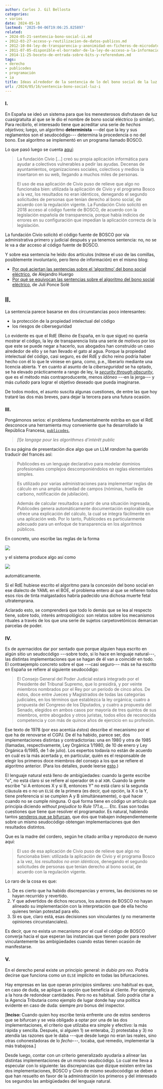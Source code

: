 ```yaml
---
author: Carlos J. Gil Bellosta
categories:
- varios
date: 2024-05-16
lastmod: '2025-04-06T19:06:25.825897'
related:
- 2024-05-21-sentencia-bono-social-ii.md
- 2012-03-27-acceso-y-reutilizacion-de-datos-publicos.md
- 2012-10-04-ley-de-transparencia-y-anonimidad-en-ficheros-de-microdatos-ii.md
- 2011-07-05-disponible-el-borrador-de-la-ley-de-acceso-a-la-informacion.md
- 2014-11-25-boceto-de-entrada-sobre-bits-y-referendums.md
tags:
- derecho
- publicodes
- programación
- ia
title: Ideas alrededor de la sentencia de lo del bono social de la luz
url: /2024/05/16/sentencia-bono-social-luz-i
---
```


### I.

En España se ideó un sistema para que los menesterosos disfrutasen de luz cuasigratuita al que se le dio el nombre de bono social eléctrico (o similar). Para recibirlo, el interesado tiene que acreditar una serie de _hechos objetivos_; luego, un algoritmo **determinista** ---del que la ley y sus reglamentos son el seudocódigo--- determina la procedencia o no del bono. Ese algoritmo se implementó en un programa llamado BOSCO.

Lo que pasó luego se cuenta [aquí](https://almacendederecho.org/por-que-se-equivocan-las-sentencias-sobre-el-algoritmo-del-bono-social-electrico):

> La fundación Civio [...] creó su propia aplicación informática para ayudar a colectivos vulnerables a pedir las ayudas. Decenas de ayuntamientos, organizaciones sociales, colectivos y medios la insertaron en su web, llegando a muchos miles de personas.
>
> El uso de esa aplicación de Civio puso de relieve que algo no funcionaba bien: utilizada la aplicación de Civio y el programa Bosco a la vez, los resultados no eran idénticos, denegando el segundo solicitudes de personas que tenían derecho al bono social, de acuerdo con la regulación vigente. La Fundación Civio solicitó en 2018 acceso al código fuente de BOSCO, de acuerdo con la legislación española de transparencia, porque había indicios de errores en su configuración que impedían la aplicación correcta de la legislación.

La fundación Civio solicitó el código fuente de BOSCO por vía administrativa primero y judicial después y ya tenemos sentencia: no, no se le va a dar acceso al código fuente de BOSCO.

Y sobre esa sentencia he leído dos artículos (nótese el uso de las comillas, posiblemente involuntario, pero lleno de información) en el mismo blog:
- [Por qué aciertan las sentencias sobre el ‘algoritmo’ del bono social eléctrico](https://almacendederecho.org/por-que-aciertan-las-sentencias-sobre-el-algoritmo-del-bono-social-electrico), de Alejandro Huergo
- [Por qué se equivocan las sentencias sobre el algoritmo del bono social eléctrico](https://almacendederecho.org/por-que-se-equivocan-las-sentencias-sobre-el-algoritmo-del-bono-social-electrico), de Juli Ponce Solé


## II.

La sentencia parece basarse en dos circunstancias poco interesantes:

- la protección de la propiedad intelectual del código
- los riesgos de ciberseguridad

Lo evidente es que el RdE (Reino de España, en lo que sigue) no quería mostrar el código, la ley de transparencia lista una serie de motivos por los que este se puede negar a hacerlo, sus abogados han construido un caso alrededor de ello y se han llevado el gato al agua. Porque la propiedad intelectual del código, casi seguro, es del RdE y dicho reino podría haber hecho con él lo que le viniese en gana, como, p.e., liberarlo mediante una licencia abierta. Y en cuanto al asunto de la _ciberseguridad_ se ha optado, se ha elevado prácticamente a rango de ley, la [_security through obscurity_](https://en.wikipedia.org/wiki/Security_through_obscurity), que es el método más contraproducente, menos _idóneo_ ---en la jerga--- y más _cuñado_ para lograr el objetivo deseado que pueda imaginarse.

De todos modos, el asunto suscita algunas cuestiones, de entre las que hoy trataré las dos más breves, para dejar la tercera para una futura ocasión.

### III.

Pongámonos serios: el problema fundamentalmente estriba en que el RdE desconoce una herramienta muy conveniente que ha desarrollado la República Francesa, [`publicodes`](https://publi.codes/),

> _[l]e langage pour les algorithmes d'intérêt public_

En su página de presentación dice algo que un LLM _random_ ha querido traducir del francés así:

> Publicodes es un lenguaje declarativo para modelar dominios profesionales complejos descomponiéndolos en reglas elementales simples.
>
> Es utilizado por varias administraciones para implementar reglas de cálculo en una amplia variedad de campos (nóminas, huella de carbono, notificación de jubilación).
>
> Además de calcular resultados a partir de una situación ingresada, Publicodes genera automáticamente documentación explorable que ofrece una explicación del cálculo, la cual se integra fácilmente en una aplicación web. Por lo tanto, Publicodes es particularmente adecuado para un enfoque de transparencia en los algoritmos públicos.

En concreto, uno escribe las reglas de la forma

![](/wp-uploads/2024/publicodes_rules.png#center)

y el sistema produce algo así como

![](/wp-uploads/2024/publicodes_output.png#center)

automáticamente.

Si el RdE hubiese escrito el algoritmo para la concesión del bono social en ese dialecto de YAML en el BOE, el problema entero al que se refieren todos esos ríos de tinta malgastados habría padecido una dichosa muerte fetal ultratemprana.

Aclarado esto, se comprenderá que todo lo demás que se lea al respecto tiene, sobre todo, interés antropológico: son relatos sobre los mecanismos rituales a través de los que una serie de sujetos carpetovetónicos demarcan parcelas de poder.

### IV.

Es de ayernacidos dar por sentado que porque alguien haya escrito en algún sitio un seudocódigo ---sobre todo, si lo hace en lenguaje natural---, las distintas implementaciones que se hagan de él van a coincidir en todo. El contraejemplo concreto sobre el que ---casi seguro--- más se ha escrito en España se refiere al siguiente seudocódigo:

> El Consejo General del Poder Judicial estará integrado por el Presidente del Tribunal Supremo, que lo presidirá, y por veinte miembros nombrados por el Rey por un período de cinco años. De éstos, doce entre Jueces y Magistrados de todas las categorías judiciales, en los términos que establezca la ley orgánica; cuatro a propuesta del Congreso de los Diputados, y cuatro a propuesta del Senado, elegidos en ambos casos por mayoría de tres quintos de sus miembros, entre abogados y otros juristas, todos ellos de reconocida competencia y con más de quince años de ejercicio en su profesión.

Ese texto de 1978 (por eso acentúa _éstos_) describe el mecanismo por el que ha de renovarse el CGPJ. De él ha habido, parece ser, dos implementaciones distintas y contradictorias: una en 1980 y otra de 1985 (llamadas, respectivamente, Ley Orgánica 1/1980, de 10 de enero y Ley Orgánica 6/1985, de 1 de julio). Los expertos todavía no están de acuerdo en cuál es la más acertada y, en particular, quién es el responsable de elegir los primeros doce miembros del consejo a los que se refiere el algoritmo anterior. (Para los detalles, puede leerse [esto](https://almacendederecho.org/la-renovacion-del-consejo-general-del-poder-judicial-una-farsa).)

El lenguaje natural está lleno de ambigüedades: cuando la gente escribe "o", no está claro si se refiere al operador `OR` o al `XOR`. Cuando la gente escribe "si A entonces X y si B, entonces Y" no está claro si la segunda cláusula es o no un `ELSE` de la primera (es decir, qué opción, la X o la Y, tiene preferencia si se cumplen A y B simultáneamente), o qué hacer cuando no se cumple ninguna. O qué forma tiene en código un artículo que principia diciendo _without prejudice to Rule 171.a,..._. Etc. Esas son todas cuestiones que tiene que resolver el programador. Es natural, habiendo tantos [senderos que se bifurcan](https://es.wikipedia.org/wiki/El_jard%C3%ADn_de_senderos_que_se_bifurcan), que dos que trabajen independientemente sobre un mismo seudocódigo obtengan implementaciones que den resultados distintos.

Que es la madre del cordero, según he citado arriba y reproduzco de nuevo aquí:

> El uso de esa aplicación de Civio puso de relieve que algo no funcionaba bien: utilizada la aplicación de Civio y el programa Bosco a la vez, _los resultados no eran idénticos_, denegando el segundo solicitudes de personas que tenían derecho al bono social, de acuerdo con la regulación vigente.

Lo raro de la cosa es que:

1. De es cierto que ha habido discrepancias y errores, las decisiones no se hayan recurrido y revertido.
2. Y que advertidos de dichos recursos, los autores de BOSCO no hayan alineado su implementación con la interpretación que de ella hecho quienes tenían potestad para ello.
3. Si es que, claro está, esas decisiones son vinculantes (y no meramente opiniones circunstanciales).

Es decir, que no exista un mecanismo por el cual el código de BOSCO converja hacia el que esperan las instancias que tienen poder para resolver vinculantemente las ambigüedades cuando estas tienen ocasión de manifestarse.


### V.

En el derecho penal existe un principio general: _in dubio pro reo_. Podría decirse que funciona como un `ELSE` implícito en todas las bifurcaciones.

Hay empresas en las que operan principios similares: uno habitual es que, en caso de duda, se aplique la opción que beneficia al cliente. Por ejemplo, a la hora de redondear cantidades. Pero no es habitual. Solo podría citar a la Agencia Tributaria como ejemplo de lugar donde hay una política evidente en caso de duda: siempre _pro_ bonus del inspector.

[**Inciso:** Cuando quien hoy escribe tenía enfrente uno de estos senderos que se bifurcan y se veía obligado a optar por una de las dos implementaciones, el criterio que utilzaba era simple y efectivo: la más rápida y sencilla. Después, si alguien 1) se enteraba, 2) protestaba y 3) no atendía las razones que le daba ---que desde luego no eran las reales, sino otras cohonestadoras de lo _fecho_---, tocaba, qué remedio, implementar la más trabajosa.]

Desde luego, contar con un criterio generalizado ayudaría a alinear las distintas implementaciones de un mismo seudocódigo. Lo cual me lleva a especular con lo siguiente: las discrepancias que dizque existen entre las dos implementaciones, BOSCO y Civio de mismo seudocoódigo se deben a que han resuelto en favor de la administración los primeros y del interesado los segundos las ambigüedades del lenguaje natural.